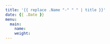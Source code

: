 ```yaml
---
title: '{{ replace .Name "-" " " | title }}'
date: {{ .Date }}
menu: 
  main:
    name:
    weight:
---
```

